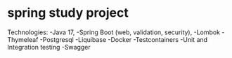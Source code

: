 # spring study project
Technologies:
-Java 17, 
-Spring Boot (web, validation, security), 
-Lombok
-Thymeleaf
-Postgresql 
-Liquibase
-Docker
-Testcontainers
-Unit and Integration testing
-Swagger
 
